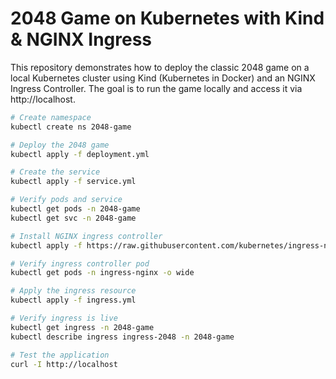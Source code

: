 # 2048 Game on Kubernetes with Kind & NGINX Ingress

This repository demonstrates how to deploy the classic 2048 game on a local Kubernetes cluster using Kind (Kubernetes in Docker) and an NGINX Ingress Controller. The goal is to run the game locally and access it via http://localhost.

```bash
# Create namespace
kubectl create ns 2048-game

# Deploy the 2048 game
kubectl apply -f deployment.yml

# Create the service
kubectl apply -f service.yml

# Verify pods and service
kubectl get pods -n 2048-game
kubectl get svc -n 2048-game

# Install NGINX ingress controller
kubectl apply -f https://raw.githubusercontent.com/kubernetes/ingress-nginx/main/deploy/static/provider/kind/deploy.yaml

# Verify ingress controller pod
kubectl get pods -n ingress-nginx -o wide

# Apply the ingress resource
kubectl apply -f ingress.yml

# Verify ingress is live
kubectl get ingress -n 2048-game
kubectl describe ingress ingress-2048 -n 2048-game

# Test the application
curl -I http://localhost


